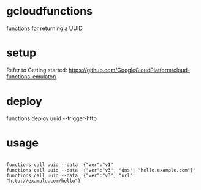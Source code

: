 # gcloudfunctions
functions for returning a UUID

# setup
Refer to Getting started:  https://github.com/GoogleCloudPlatform/cloud-functions-emulator/

# deploy
functions deploy uuid --trigger-http

# usage
<code>
functions call uuid --data '{"ver":"v1"
functions call uuid --data '{"ver":"v3", "dns": "hello.example.com"}'
functions call uuid --data '{"ver":"v3", "url": "http://example.com/hello"}'
</code>
